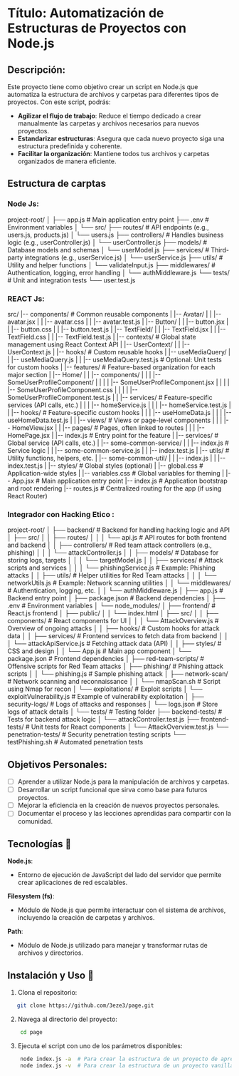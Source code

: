 # Título: Automatización de Estructuras de Proyectos con Node.js

## Descripción:

Este proyecto tiene como objetivo crear un script en Node.js que automatiza la estructura de archivos y carpetas para diferentes tipos de proyectos. Con este script, podrás:

-   **Agilizar el flujo de trabajo**: Reduce el tiempo dedicado a crear manualmente las carpetas y archivos necesarios para nuevos proyectos.
-   **Estandarizar estructuras**: Asegura que cada nuevo proyecto siga una estructura predefinida y coherente.
-   **Facilitar la organización**: Mantiene todos tus archivos y carpetas organizados de manera eficiente.

## Estructura de carptas

### Node Js:

project-root/
│
├── app.js # Main application entry point
├── .env # Environment variables
│
└── src/
├── routes/ # API endpoints (e.g., users.js, products.js)
│ └── users.js
├── controllers/ # Handles business logic (e.g., userController.js)
│ └── userController.js
├── models/ # Database models and schemas
│ └── userModel.js
├── services/ # Third-party integrations (e.g., userService.js)
│ └── userService.js
├── utils/ # Utility and helper functions
│ └── validateInput.js
├── middlewares/ # Authentication, logging, error handling
│ └── authMiddleware.js
└── tests/ # Unit and integration tests
└── user.test.js

### REACT Js:

src/
|-- components/ # Common reusable components
| |-- Avatar/
| | |-- avatar.jsx
| | |-- avatar.css
| | |-- avatar.test.js
| |-- Button/
| | |-- button.jsx
| | |-- button.css
| | |-- button.test.js
| |-- TextField/
| | |-- TextField.jsx
| | |-- TextField.css
| | |-- TextField.test.js
|
|-- contexts/ # Global state management using React Context API
| |-- UserContext/
| | |-- UserContext.js
|
|-- hooks/ # Custom reusable hooks
| |-- useMediaQuery/
| | |-- useMediaQuery.js
| | |-- useMediaQuery.test.js # Optional: Unit tests for custom hooks
|
|-- features/ # Feature-based organization for each major section
| |-- Home/
| | |-- components/
| | | |-- SomeUserProfileComponent/
| | | | |-- SomeUserProfileComponent.jsx
| | | | |-- SomeUserProfileComponent.css
| | | | |-- SomeUserProfileComponent.test.js
| | |-- services/ # Feature-specific services (API calls, etc.)
| | | |-- homeService.js
| | | |-- homeService.test.js
| | |-- hooks/ # Feature-specific custom hooks
| | | |-- useHomeData.js
| | | |-- useHomeData.test.js
| | |-- views/ # Views or page-level components
| | | |-- HomeView.jsx
| | |-- pages/ # Pages, often linked to routes
| | | |-- HomePage.jsx
| |-- index.js # Entry point for the feature
|
|-- services/ # Global service (API calls, etc.)
| |-- some-common-service/
| | |-- index.js # Service logic
| | |-- some-common-service.js
| | |-- index.test.js
|
|-- utils/ # Utility functions, helpers, etc.
| |-- some-common-util/
| | |-- index.js
| | |-- index.test.js
|
|-- styles/ # Global styles (optional)
| |-- global.css # Application-wide styles
| |-- variables.css # Global variables for theming
|
|-- App.jsx # Main application entry point
|-- index.js # Application bootstrap and root rendering
|-- routes.js # Centralized routing for the app (if using React Router)

### Integrador con Hacking Etico :

project-root/
│
├── backend/ # Backend for handling hacking logic and API
│ ├── src/
│ │ ├── routes/
│ │ │ └── api.js # API routes for both frontend and backend
│ │ ├── controllers/ # Red team attack controllers (e.g., phishing)
│ │ │ └── attackController.js
│ │ ├── models/ # Database for storing logs, targets
│ │ │ └── targetModel.js
│ │ ├── services/ # Attack scripts and services
│ │ │ └── phishingService.js # Example: Phishing attacks
│ │ ├── utils/ # Helper utilities for Red Team attacks
│ │ │ └── networkUtils.js # Example: Network scanning utilities
│ │ └── middlewares/ # Authentication, logging, etc.
│ │ └── authMiddleware.js
│ ├── app.js # Backend entry point
│ ├── package.json # Backend dependencies
│ ├── .env # Environment variables
│ └── node_modules/
│
├── frontend/ # React.js frontend
│ ├── public/
│ │ └── index.html
│ ├── src/
│ │ ├── components/ # React components for UI
│ │ │ └── AttackOverview.js # Overview of ongoing attacks
│ │ ├── hooks/ # Custom hooks for attack data
│ │ ├── services/ # Frontend services to fetch data from backend
│ │ │ └── attackApiService.js # Fetching attack data (API)
│ │ ├── styles/ # CSS and design
│ │ └── App.js # Main app component
│ └── package.json # Frontend dependencies
│
├── red-team-scripts/ # Offensive scripts for Red Team attacks
│ ├── phishing/ # Phishing attack scripts
│ │ └── phishing.js # Sample phishing attack
│ ├── network-scan/ # Network scanning and reconnaissance
│ │ └── nmapScan.sh # Script using Nmap for recon
│ └── exploitations/ # Exploit scripts
│ └── exploitVulnerability.js # Example of vulnerability exploitation
│
├── security-logs/ # Logs of attacks and responses
│ └── logs.json # Store logs of attack details
│
└── tests/ # Testing folder
├── backend-tests/ # Tests for backend attack logic
│ └── attackController.test.js
├── frontend-tests/ # Unit tests for React components
│ └── AttackOverview.test.js
└── penetration-tests/ # Security penetration testing scripts
└── testPhishing.sh # Automated penetration tests

## Objetivos Personales:

-   [ ] Aprender a utilizar Node.js para la manipulación de archivos y carpetas.
-   [ ] Desarrollar un script funcional que sirva como base para futuros proyectos.
-   [ ] Mejorar la eficiencia en la creación de nuevos proyectos personales.
-   [ ] Documentar el proceso y las lecciones aprendidas para compartir con la comunidad.

## Tecnologías 🔧

**Node.js**:

-   Entorno de ejecución de JavaScript del lado del servidor que permite crear aplicaciones de red escalables.

**Filesystem (fs)**:

-   Módulo de Node.js que permite interactuar con el sistema de archivos, incluyendo la creación de carpetas y archivos.

**Path**:

-   Módulo de Node.js utilizado para manejar y transformar rutas de archivos y directorios.

## Instalación y Uso 🔌

1. Clona el repositorio:

```bash
   git clone https://github.com/3eze3/page.git
```

2. Navega al directorio del proyecto:

```bash
    cd page
```

3. Ejecuta el script con uno de los parámetros disponibles:

```bash
    node index.js -a  # Para crear la estructura de un proyecto de aprendizaje
    node index.js -v  # Para crear la estructura de un proyecto vanilla
```
